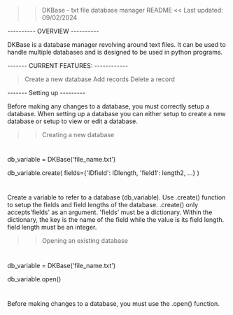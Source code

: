 >> DKBase - txt file database manager README <<
Last updated: 09/02/2024

---------- OVERVIEW ----------

DKBase is a database manager revolving around text files.
It can be used to handle multiple databases and is designed 
to be used in python programs.

------- CURRENT FEATURES: ------------

> Create a new database
> Add records
> Delete a record

------- Setting up ---------

Before making any changes to a database, you must correctly setup a database.
When setting up a database you can either setup to create a new database or
setup to view or edit a database.

>> Creating a new database


#
db_variable = DKBase('file_name.txt')

db_variable.create(
	fields={'IDfield': IDlength, 'field1': length2, ...}
	)
#


Create a variable to refer to a database (db_variable).
Use .create() function to setup the fields and field lengths of the database.
.create() only accepts'fields' as an argument.
'fields' must be a dictionary.
Within the dictionary, the key is the name of the field while the value is 
its field length. 
field length must be an integer.


>> Opening an existing database


#
db_variable = DKBase('file_name.txt')

db_variable.open()
#


Before making changes to a database, you must use the .open() function.

